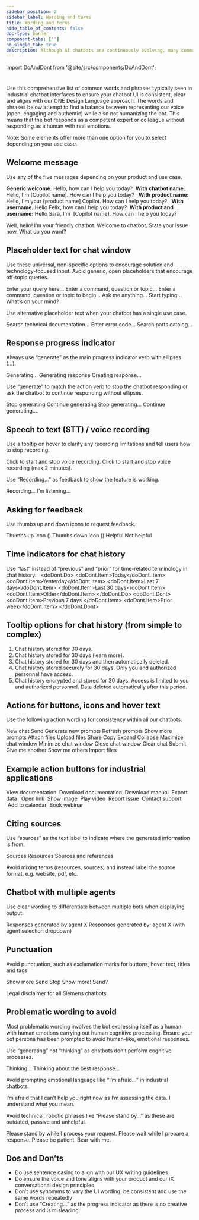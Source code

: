 ```yaml
---
sidebar_position: 2
sidebar_label: Wording and terms
title: Wording and terms
hide_table_of_contents: false
doc-type: banner
component-tabs: ['']
no_single_tab: true
description: Although AI chatbots are continuously evolving, many common words within the UI remain the same and have become the norm for agents and chatbots.
---
```


import DoAndDont from '@site/src/components/DoAndDont';

#



Use this comprehensive list of common words and phrases typically seen in industrial chatbot interfaces to ensure your chatbot UI is consistent, clear and aligns with our ONE Design Language approach. The words and phrases below attempt to find a balance between representing our voice (open, engaging and authentic) while also not humanizing the bot. This means that the bot responds as a competent expert or colleague without responding as a human with real emotions.  

Note: Some elements offer more than one option for you to select depending on your use case.  

## Welcome message 

Use any of the five messages depending on your product and use case. 

**Generic welcome:** Hello, how can I help you today? 
**With chatbot name:** Hello, I'm [Copilot name]. How can I help you today?  
**With product name:** Hello, I'm your [product name] Copilot. How can I help you today?  
**With username:** Hello Felix, how can I help you today? 
**With product and username:** Hello Sara, I'm  [Copilot name]. How can I help you today?   

<DoAndDont>
   <DoAndDont.Dont>
    <DoAndDont.Item>Well, hello! I’m your friendly chatbot.</DoAndDont.Item>
    <DoAndDont.Item>Welcome to chatbot. State your issue now.</DoAndDont.Item>
	<DoAndDont.Item>What do you want?</DoAndDont.Item>
 </DoAndDont.Dont>
 </DoAndDont>

## Placeholder text for chat window 

Use these universal, non-specific options to encourage solution and technology-focused input. Avoid generic, open placeholders that encourage off-topic queries. 

<doDont>
	 <doDont.Do>
		<doDont.Item>Enter your query here…</doDont.Item>
		<doDont.Item>Enter a command, question or topic…</doDont.Item>
		<doDont.Item>Enter a command, question or topic to begin…</doDont.Item>
	 </doDont.Do>
	 <doDont.Dont>
		<doDont.Item>Ask me anything…</doDont.Item>
		<doDont.Item>Start typing…</doDont.Item>
		<doDont.Item>What’s on your mind?</doDont.Item>
	 </doDont.Dont>
</doDont>

Use alternative placeholder text when your chatbot has a single use case.  

<DoAndDont>
<DoAndDont.Do>
    <DoAndDont.Item>Search technical documentation…</DoAndDont.Item>
    <DoAndDont.Item>Enter error code…</DoAndDont.Item>
    <DoAndDont.Item>Search parts catalog…</DoAndDont.Item>
  </DoAndDont.Do>
 </DoAndDont>

## Response progress indicator 

Always use “generate” as the main progress indicator verb with ellipses (...).  

<doDont>
	 <doDont.Do>
		<doDont.Item>Generating…</doDont.Item>
	 </doDont.Do>
	 <doDont.Dont>
		<doDont.Item>Generating response</doDont.Item>
		<doDont.Item>Creating response…</doDont.Item>
	 </doDont.Dont>
</doDont>

Use “generate” to match the action verb to stop the chatbot responding or ask the chatbot to continue responding without ellipses. 

<doDont>
	 <doDont.Do>
		<doDont.Item>Stop generating</doDont.Item>
		<doDont.Item>Continue generating</doDont.Item>
	 </doDont.Do>
	 <doDont.Dont>
		<doDont.Item>Stop generating…</doDont.Item>
		<doDont.Item>Continue generating…</doDont.Item>
	 </doDont.Dont>
</doDont>

## Speech to text (STT) / voice recording 

Use a tooltip on hover to clarify any recording limitations and tell users how to stop recording.  

<doDont>
	 <doDont.Do>
		<doDont.Item>Click to start and stop voice recording.</doDont.Item>
		<doDont.Item>Click to start and stop voice recording (max 2 minutes).</doDont.Item>
	 </doDont.Do>
</doDont>

Use “Recording…” as feedback to show the feature is working.  

<doDont>
	 <doDont.Do>
		<doDont.Item>Recording…</doDont.Item>
	 </doDont.Do>
	 <doDont.Do>
		<doDont.Item>I’m listening…</doDont.Item>
	 </doDont.Do>
</doDont>

## Asking for feedback  

Use thumbs up and down icons to request feedback.  

<doDont>
	 <doDont.Do>
		<doDont.Item>Thumbs up icon (<ix-icon name="thumb-up"></ix-icon>)</doDont.Item>
		<doDont.Item>Thumbs down icon (<ix-icon name="thumb-down"></ix-icon>)</doDont.Item>
	 </doDont.Do>
	 <doDont.Dont>
		<doDont.Item>Helpful</doDont.Item>
		<doDont.Item>Not helpful</doDont.Item>
	 </doDont.Dont>
</doDont>

## Time indicators for chat history  

Use “last” instead of “previous” and “prior” for time-related terminology in chat history.  
<doDont>
	 <doDont.Do>
		<doDont.Item>Today</doDont.Item>
		<doDont.Item>Yesterday</doDont.Item>
		<doDont.Item>Last 7 days</doDont.Item>
		<doDont.Item>Last 30 days</doDont.Item>
		<doDont.Item>Older</doDont.Item>
	 </doDont.Do>
	 <doDont.Dont>
		<doDont.Item>Previous 7 days </doDont.Item>
		<doDont.Item>Prior week</doDont.Item>
	 </doDont.Dont>
</doDont>

## Tooltip options for chat history (from simple to complex) 

1. Chat history stored for 30 days.  
2. Chat history stored for 30 days (learn more). 
3. Chat history stored for 30 days and then automatically deleted.  
4. Chat history stored securely for 30 days. Only you and authorized personnel have access.  
5. Chat history encrypted and stored for 30 days. Access is limited to you and authorized personnel. Data deleted automatically after this period.  

## Actions for buttons, icons and hover text 

Use the following action wording for consistency within all our chatbots.   

<DoAndDont>
<DoAndDont.Do>
    <DoAndDont.Item>New chat</DoAndDont.Item>
    <DoAndDont.Item>Send</DoAndDont.Item>
    <DoAndDont.Item>Generate new prompts</DoAndDont.Item>
	<DoAndDont.Item>Refresh prompts</DoAndDont.Item>
	<DoAndDont.Item>Show more prompts</DoAndDont.Item>
	<DoAndDont.Item>Attach files</DoAndDont.Item>
	<DoAndDont.Item>Upload files</DoAndDont.Item>
	<DoAndDont.Item>Share</DoAndDont.Item>
	<DoAndDont.Item>Copy</DoAndDont.Item>
	<DoAndDont.Item>Expand</DoAndDont.Item>
	<DoAndDont.Item>Collapse</DoAndDont.Item>
	<DoAndDont.Item>Maximize chat window</DoAndDont.Item>
	<DoAndDont.Item>Minimize chat window</DoAndDont.Item>
	<DoAndDont.Item>Close chat window</DoAndDont.Item>
  </DoAndDont.Do>
   <DoAndDont.Dont>
    <DoAndDont.Item>Clear chat</DoAndDont.Item>
    <DoAndDont.Item>Submit</DoAndDont.Item>
    <DoAndDont.Item>Give me another</DoAndDont.Item>
    <DoAndDont.Item>Show me others</DoAndDont.Item>
    <DoAndDont.Item>Import files</DoAndDont.Item>
 </DoAndDont.Dont>
 </DoAndDont>

## Example action buttons for industrial applications 

View documentation 
Download documentation 
Download manual 
Export data  
Open link 
Show image 
Play video 
Report issue 
Contact support  Add to calendar 
Book webinar 

## Citing sources 

Use “sources” as the text label to indicate where the generated information is from. 

<doDont>
	 <doDont.Do>
		<doDont.Item>Sources</doDont.Item>
	 </doDont.Do>
	 <doDont.Dont>
		<doDont.Item>Resources</doDont.Item>
		<doDont.Item>Sources and references</doDont.Item>
	 </doDont.Dont>
</doDont>

Avoid mixing terms (resources, sources) and instead label the source format, e.g. website, pdf, etc.   
## Chatbot with multiple agents  

Use clear wording to differentiate between multiple bots when displaying output.  

<doDont>
	 <doDont.Do>
		<doDont.Item>Responses generated by agent X</doDont.Item>
		<doDont.Item>Responses generated by: agent X (with agent selection dropdown)</doDont.Item>
	 </doDont.Do>
</doDont>

## Punctuation 

Avoid punctuation, such as exclamation marks for buttons, hover text, titles and tags.  

<doDont>
	 <doDont.Do>
		<doDont.Item>Show more</doDont.Item>
		<doDont.Item>Send</doDont.Item>
		<doDont.Item>Stop</doDont.Item>
	 </doDont.Do>
	 <doDont.Dont>
		<doDont.Item>Show more!</doDont.Item>
		<doDont.Item>Send?</doDont.Item>
	 </doDont.Dont>
</doDont>

Legal disclaimer for all Siemens chatbots 

## Problematic wording to avoid 

Most problematic wording involves the bot expressing itself as a human with human emotions carrying out human cognitive processing. Ensure your bot persona has been prompted to avoid human-like, emotional responses.  

Use “generating” not “thinking” as chatbots don’t perform cognitive processes.  

<doDont>
	 <doDont.Dont>
		<doDont.Item>Thinking…</doDont.Item>
		<doDont.Item>Thinking about the best response…</doDont.Item>
	 </doDont.Dont>
</doDont>

Avoid prompting emotional language like “I’m afraid…” in industrial chatbots.  

<doDont>
	 <doDont.Dont>
		<doDont.Item>I’m afraid that I can’t help you right now as I’m assessing the data.</doDont.Item>
		<doDont.Item>I understand what you mean.</doDont.Item>
	 </doDont.Dont>
</doDont>

Avoid technical, robotic phrases like “Please stand by…” as these are outdated, passive and unhelpful.  

<doDont>
	 <doDont.Dont>
		<doDont.Item>Please stand by while I process your request.</doDont.Item>
		<doDont.Item>Please wait while I prepare a response.</doDont.Item>
		<doDont.Item>Please be patient.</doDont.Item>
		<doDont.Item>Bear with me.</doDont.Item>
	 </doDont.Dont>
</doDont>

## Dos and Don’ts 

- Do use sentence casing to align with our UX writing guidelines 
- Do ensure the voice and tone aligns with your product and our iX conversational design principles 
- Don’t use synonyms to vary the UI wording, be consistent and use the same words repeatedly 
- Don’t use “Creating…” as the progress indicator as there is no creative process and is misleading